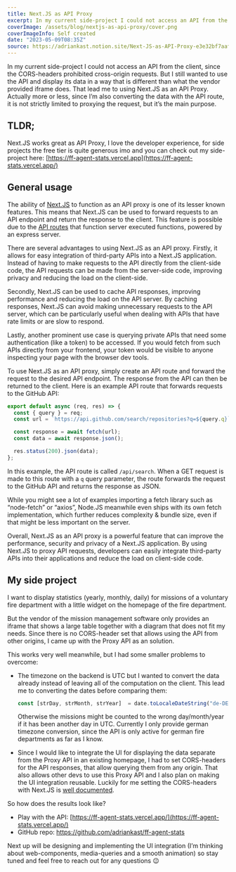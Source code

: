 ```yaml
---
title: Next.JS as API Proxy
excerpt: In my current side-project I could not access an API from the client, since the CORS-headers prohibited cross-origin requests. But I still wanted to use the API and display its data in a way that is different than what the vendor provided iframe does. That lead me to using Next.JS as an API Proxy. Actually more or less, since I’m also converting the data with the API route, it is not strictly limited to proxying the request, but it’s the main purpose.
coverImage: /assets/blog/nextjs-as-api-proxy/cover.png
coverImageInfo: Self created
date: "2023-05-09T08:35Z"
source: https://adriankast.notion.site/Next-JS-as-API-Proxy-e3e32bf7aaf14bab827058f773023c00
---
```


In my current side-project I could not access an API from the client, since the CORS-headers prohibited cross-origin requests. But I still wanted to use the API and display its data in a way that is different than what the vendor provided iframe does. That lead me to using Next.JS as an API Proxy. Actually more or less, since I’m also converting the data with the API route, it is not strictly limited to proxying the request, but it’s the main purpose.

## TLDR;

Next.JS works great as API Proxy, I love the developer experience, for side projects the free tier is quite generous imo and you can check out my side-project here: [https://ff-agent-stats.vercel.app](https://ff-agent-stats.vercel.app/)

## General usage

The ability of [Next.JS](https://nextjs.org/) to function as an API proxy is one of its lesser known features. This means that Next.JS can be used to forward requests to an API endpoint and return the response to the client. This feature is possible due to the [API routes](https://nextjs.org/docs/pages/building-your-application/routing/api-routes) that function server executed functions, powered by an express server.

There are several advantages to using Next.JS as an API proxy. Firstly, it allows for easy integration of third-party APIs into a Next.JS application. Instead of having to make requests to the API directly from the client-side code, the API requests can be made from the server-side code, improving privacy and reducing the load on the client-side.

Secondly, Next.JS can be used to cache API responses, improving performance and reducing the load on the API server. By caching responses, Next.JS can avoid making unnecessary requests to the API server, which can be particularly useful when dealing with APIs that have rate limits or are slow to respond.

Lastly, another prominent use case is querying private APIs that need some authentication (like a token) to be accessed. If you would fetch from such APIs directly from your frontend, your token would be visible to anyone inspecting your page with the browser dev tools.

To use Next.JS as an API proxy, simply create an API route and forward the request to the desired API endpoint. The response from the API can then be returned to the client. Here is an example API route that forwards requests to the GitHub API:

```jsx
export default async (req, res) => {
  const { query } = req;
  const url = `https://api.github.com/search/repositories?q=${query.q}`;

  const response = await fetch(url);
  const data = await response.json();

  res.status(200).json(data);
};
```

In this example, the API route is called `/api/search`. When a GET request is made to this route with a `q` query parameter, the route forwards the request to the GitHub API and returns the response as JSON.

While you might see a lot of examples importing a fetch library such as “node-fetch” or “axios”, Node.JS meanwhile even ships with its own fetch implementation, which further reduces complexity & bundle size, even if that might be less important on the server.

Overall, Next.JS as an API proxy is a powerful feature that can improve the performance, security and privacy of a Next.JS application. By using Next.JS to proxy API requests, developers can easily integrate third-party APIs into their applications and reduce the load on client-side code.

## My side project

I want to display statistics (yearly, monthly, daily) for missions of a voluntary fire department with a little widget on the homepage of the fire department. 

But the vendor of the mission management software only provides an iframe that shows a large table together with a diagram that does not fit my needs. Since there is no CORS-header set that allows using the API from other origins, I came up with the Proxy API as an solution.

This works very well meanwhile, but I had some smaller problems to overcome:

- The timezone on the backend is UTC but I wanted to convert the data already instead of leaving all of the computation on the client. This lead me to converting the dates before comparing them:
    
    ```jsx
    const [strDay, strMonth, strYear]  = date.toLocaleDateString("de-DE", {timeZone: "Europe/Berlin"}).split(".")
    ```
    
    Otherwise the missions might be counted to the wrong day/month/year if it has been another day in UTC. Currently I only provide german timezone conversion, since the API is only active for german fire departments as far as I know.
    
- Since I would like to integrate the UI for displaying the data separate from the Proxy API in an existing homepage, I had to set CORS-headers for the API responses, that allow querying them from any origin. That also allows other devs to use this Proxy API and I also plan on making the UI integration reusable. Luckily for me setting the CORS-headers with Next.JS is [well documented](https://github.com/vercel/next.js/tree/canary/examples/api-routes-cors).

So how does the results look like?

- Play with the API: [https://ff-agent-stats.vercel.app/](https://ff-agent-stats.vercel.app/)
- GitHub repo: https://github.com/adriankast/ff-agent-stats

Next up will be designing and implementing the UI integration (I’m thinking about web-components, media-queries and a smooth animation) so stay tuned and feel free to reach out for any questions 😉
